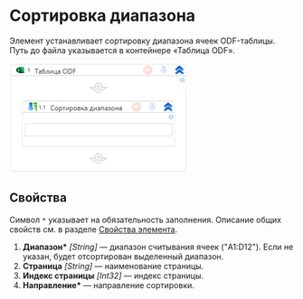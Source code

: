# Сортировка диапазона

Элемент устанавливает сортировку диапазона ячеек ODF-таблицы. Путь до файла указывается в контейнере «Таблица ODF».

![Элемент «Сортировка диапазона»](<../../../../.gitbook/assets1/windows_items/odf-sort-range.png>)


## Свойства

Символ `*` указывает на обязательность заполнения. Описание общих свойств см. в разделе [Свойства элемента](https://docs.primo-rpa.ru/primo-rpa/primo-studio/process/elements#svoistva-elementa).

1. **Диапазон\*** *[String]* — диапазон считывания ячеек ("A1:D12"). Если не указан, будет отсортирован выделенный диапазон.
1. **Страница** *[String]* — наименование страницы.
1. **Индекс страницы** *[Int32]* — индекс страницы.
1. **Направление\*** — направление сортировки.                                   

